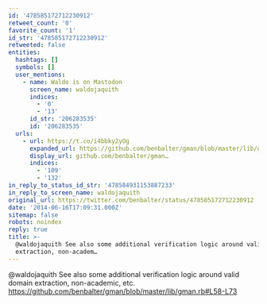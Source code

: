 ```yaml
---
id: '478585172712230912'
retweet_count: '0'
favorite_count: '1'
id_str: '478585172712230912'
retweeted: false
entities:
  hashtags: []
  symbols: []
  user_mentions:
    - name: Waldo is on Mastodon
      screen_name: waldojaquith
      indices:
        - '0'
        - '13'
      id_str: '206283535'
      id: '206283535'
  urls:
    - url: https://t.co/i4bbky2yOg
      expanded_url: https://github.com/benbalter/gman/blob/master/lib/gman.rb#L58-L73
      display_url: github.com/benbalter/gman…
      indices:
        - '109'
        - '132'
in_reply_to_status_id_str: '478584931153887233'
in_reply_to_screen_name: waldojaquith
original_url: https://twitter.com/benbalter/status/478585172712230912
date: '2014-06-16T17:09:31.000Z'
sitemap: false
robots: noindex
reply: true
title: >-
  @waldojaquith See also some additional verification logic around valid domain
  extraction, non-academ…
---
```


@waldojaquith See also some additional verification logic around valid domain extraction, non-academic, etc. https://github.com/benbalter/gman/blob/master/lib/gman.rb#L58-L73